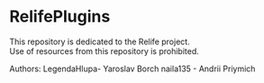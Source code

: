 # RelifePlugins
This repository is dedicated to the Relife project.<br>
Use of resources from this repository is prohibited.<br>

Authors:
LegendaHlupa- Yaroslav Borch
naila135 - Andrii Priymich
